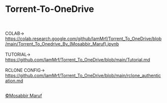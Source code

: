 # Torrent-To-OneDrive <br> <br>
COLAB-> https://colab.research.google.com/github/IamMrf/Torrent_To_OneDrive/blob/main/Torrent_To_Onedrive_By_(Mosabbir_Maruf).ipynb  <br>
 <br>
TUTORIAL-> https://github.com/IamMrf/Torrent_To_OneDrive/blob/main/Tutorial.md <br>
 <br>
RCLONE CONFIG-> https://github.com/IamMrf/Torrent_To_OneDrive/blob/main/rclone_authentication.md <br>
 <br>
 
<p><a href="https://bio.link/mosabbir_maruf">©️Mosabbir Maruf</a><p>


